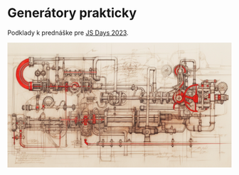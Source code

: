 # Generátory prakticky

Podklady k prednáške pre [JS Days 2023](https://www.jsdays.cz/).

![](https://github.com/fczbkk/talk-2023-03-29-jsdays-generators/blob/main/assets/generator-scheme.png?raw=true)
